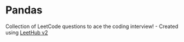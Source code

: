 # Pandas
Collection of LeetCode questions to ace the coding interview! - Created using [LeetHub v2](https://github.com/arunbhardwaj/LeetHub-2.0)
